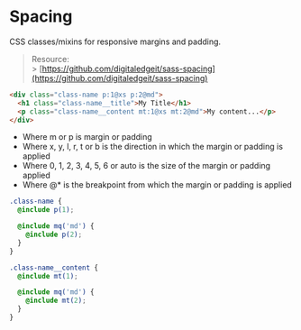 # Spacing

CSS classes/mixins for responsive margins and padding.

> Resource: <br /> >
> [https://github.com/digitaledgeit/sass-spacing](https://github.com/digitaledgeit/sass-spacing)

```html
<div class="class-name p:1@xs p:2@md">
  <h1 class="class-name__title">My Title</h1>
  <p class="class-name__content mt:1@xs mt:2@md">My content...</p>
</div>
```

- Where m or p is margin or padding
- Where x, y, l, r, t or b is the direction in which the margin or padding is
  applied
- Where 0, 1, 2, 3, 4, 5, 6 or auto is the size of the margin or padding applied
- Where @\* is the breakpoint from which the margin or padding is applied

```scss
.class-name {
  @include p(1);

  @include mq('md') {
    @include p(2);
  }
}

.class-name__content {
  @include mt(1);

  @include mq('md') {
    @include mt(2);
  }
}
```
